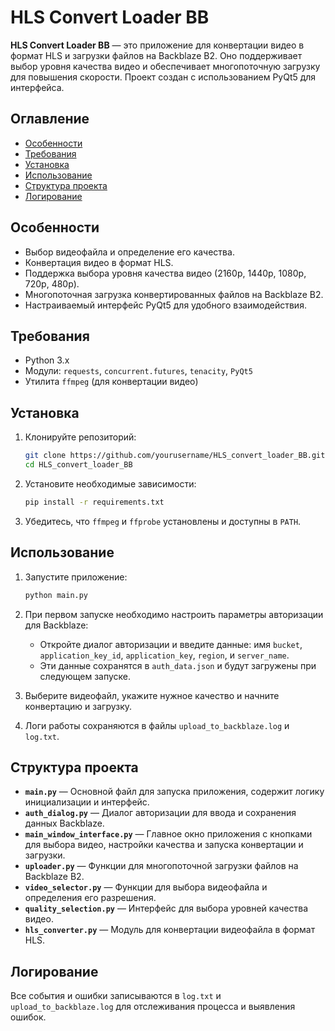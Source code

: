 # HLS Convert Loader BB

**HLS Convert Loader BB** — это приложение для конвертации видео в формат HLS и загрузки файлов на Backblaze B2. Оно поддерживает выбор уровня качества видео и обеспечивает многопоточную загрузку для повышения скорости. Проект создан с использованием PyQt5 для интерфейса.

## Оглавление

- [Особенности](#особенности)
- [Требования](#требования)
- [Установка](#установка)
- [Использование](#использование)
- [Структура проекта](#структура-проекта)
- [Логирование](#логирование)

## Особенности

- Выбор видеофайла и определение его качества.
- Конвертация видео в формат HLS.
- Поддержка выбора уровня качества видео (2160p, 1440p, 1080p, 720p, 480p).
- Многопоточная загрузка конвертированных файлов на Backblaze B2.
- Настраиваемый интерфейс PyQt5 для удобного взаимодействия.

## Требования

- Python 3.x
- Модули: `requests`, `concurrent.futures`, `tenacity`, `PyQt5`
- Утилита `ffmpeg` (для конвертации видео)

## Установка

1. Клонируйте репозиторий:

    ```bash
    git clone https://github.com/yourusername/HLS_convert_loader_BB.git
    cd HLS_convert_loader_BB
    ```

2. Установите необходимые зависимости:

    ```bash
    pip install -r requirements.txt
    ```

3. Убедитесь, что `ffmpeg` и `ffprobe` установлены и доступны в `PATH`.

## Использование

1. Запустите приложение:

    ```bash
    python main.py
    ```

2. При первом запуске необходимо настроить параметры авторизации для Backblaze:
    - Откройте диалог авторизации и введите данные: имя `bucket`, `application_key_id`, `application_key`, `region`, и `server_name`.
    - Эти данные сохранятся в `auth_data.json` и будут загружены при следующем запуске.

3. Выберите видеофайл, укажите нужное качество и начните конвертацию и загрузку.

4. Логи работы сохраняются в файлы `upload_to_backblaze.log` и `log.txt`.

## Структура проекта

- **`main.py`** — Основной файл для запуска приложения, содержит логику инициализации и интерфейс.
- **`auth_dialog.py`** — Диалог авторизации для ввода и сохранения данных Backblaze.
- **`main_window_interface.py`** — Главное окно приложения с кнопками для выбора видео, настройки качества и запуска конвертации и загрузки.
- **`uploader.py`** — Функции для многопоточной загрузки файлов на Backblaze B2.
- **`video_selector.py`** — Функции для выбора видеофайла и определения его разрешения.
- **`quality_selection.py`** — Интерфейс для выбора уровней качества видео.
- **`hls_converter.py`** — Модуль для конвертации видеофайла в формат HLS.

## Логирование

Все события и ошибки записываются в `log.txt` и `upload_to_backblaze.log` для отслеживания процесса и выявления ошибок.
